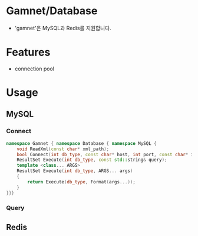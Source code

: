 # Gamnet/Database

- 'gamnet'은 MySQL과 Redis를 지원합니다.

# Features

- connection pool 

# Usage
## MySQL
### Connect
```cpp
namespace Gamnet { namespace Database { namespace MySQL {
	void ReadXml(const char* xml_path);
	bool Connect(int db_type, const char* host, int port, const char* id, const char* passwd, const char* db);
	ResultSet Execute(int db_type, const std::string& query);
	template <class... ARGS>
	ResultSet Execute(int db_type, ARGS... args)
	{
		return Execute(db_type, Format(args...));
	}
}}}
```
### Query

## Redis
